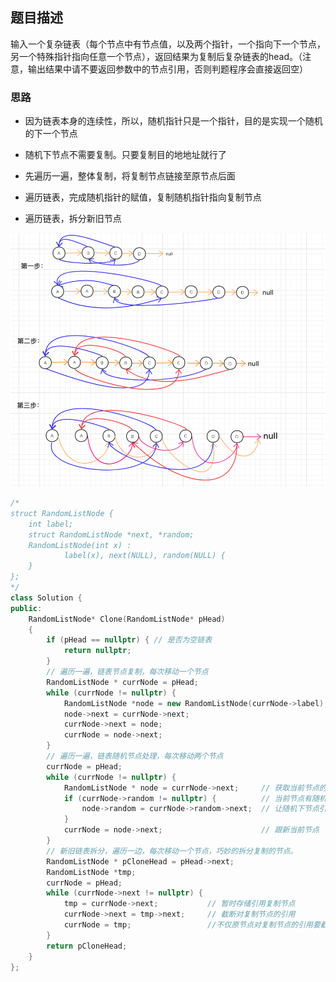 ## 题目描述
输入一个复杂链表（每个节点中有节点值，以及两个指针，一个指向下一个节点，另一个特殊指针指向任意一个节点），返回结果为复制后复杂链表的head。（注意，输出结果中请不要返回参数中的节点引用，否则判题程序会直接返回空）
### 思路
- 因为链表本身的连续性，所以，随机指针只是一个指针，目的是实现一个随机的下一个节点
- 随机下节点不需要复制。只要复制目的地地址就行了

- 先遍历一遍，整体复制，将复制节点链接至原节点后面
- 遍历链表，完成随机指针的赋值，复制随机指针指向复制节点
- 遍历链表，拆分新旧节点


![tu](../../images/复杂链表的复制.png)

```cpp
/*
struct RandomListNode {
    int label;
    struct RandomListNode *next, *random;
    RandomListNode(int x) :
            label(x), next(NULL), random(NULL) {
    }
};
*/
class Solution {
public:
    RandomListNode* Clone(RandomListNode* pHead)
    {
        if (pHead == nullptr) { // 是否为空链表
            return nullptr;
        }
        // 遍历一遍，链表节点复制，每次移动一个节点
        RandomListNode * currNode = pHead;
        while (currNode != nullptr) {
            RandomListNode *node = new RandomListNode(currNode->label);
            node->next = currNode->next;
            currNode->next = node;
            currNode = node->next;
        }
        // 遍历一遍，链表随机节点处理，每次移动两个节点
        currNode = pHead;
        while (currNode != nullptr) {
            RandomListNode * node = currNode->next;     // 获取当前节点的复制节点
            if (currNode->random != nullptr) {          // 当前节点有随机下节点，因为，随机下节点是新复制的节点
                node->random = currNode->random->next;  // 让随机下节点引用指向复制节点
            }
            currNode = node->next;                      // 跟新当前节点
        }
        // 新旧链表拆分，遍历一边，每次移动一个节点，巧妙的拆分复制的节点。
        RandomListNode * pCloneHead = pHead->next;
        RandomListNode *tmp;
        currNode = pHead;
        while (currNode->next != nullptr) {
            tmp = currNode->next;           // 暂时存储引用复制节点
            currNode->next = tmp->next;     // 截断对复制节点的引用
            currNode = tmp;                 //不仅原节点对复制节点的引用要截断，复制节点对原节点的引用也要截断
        }
        return pCloneHead;
    }
};
```
